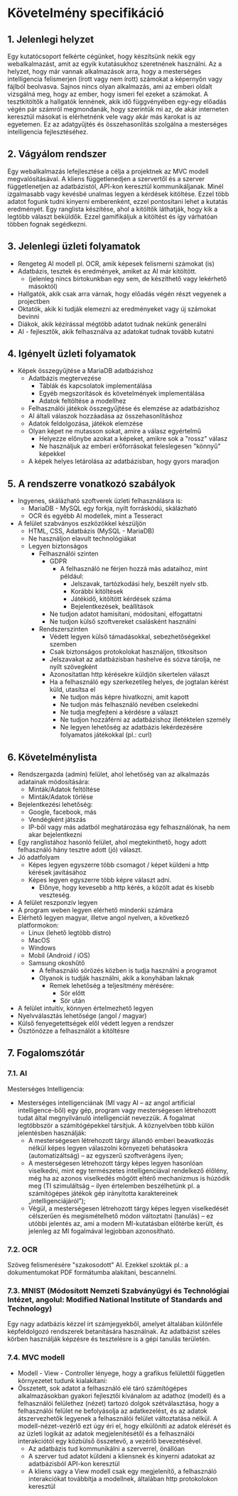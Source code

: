 # Követelmény specifikáció

## 1. Jelenlegi helyzet

Egy kutatócsoport felkérte cégünket, hogy készítsünk nekik egy webalkalmazást, amit az egyik kutatásukhoz szeretnének használni. Az a helyzet, hogy már vannak alkalmazások arra, hogy a mesterséges intelligencia felismerjen (írott vagy nem írott) számokat a képernyőn vagy fájlból beolvasva. Sajnos nincs olyan alkalmazás, ami az emberi oldalt vizsgálná meg, hogy az ember, hogy ismeri fel ezeket a számokat. A tesztkitöltők a hallgatók lennének, akik idő függvényében egy-egy előadás végén pár számról megmondanák, hogy szerintük mi az, de akár interneten keresztül másokat is elérhetnénk vele vagy akár más karokat is az egyetemen. Ez az adatgyűjtés és összehasonlítás szolgálna a mesterséges intelligencia fejlesztéséhez. 

## 2. Vágyálom rendszer

Egy webalkalmazás lefejlesztése a célja a projektnek az MVC modell megvalósításával. A kliens függetlenedjen a szervertől és a szerver függetlenetjen az adatbázistól, API-kon keresztül kommunikáljanak.
Minél izgalmasabb vagy kevésbé unalmas legyen a kérdések kitöltése.
Ezzel több adatot fogunk tudni kinyerni emberenként, ezzel pontosítani lehet a kutatás eredményét.
Egy ranglista készítése, ahol a kitöltők láthatják, hogy kik a legtöbb választ beküldők.
Ezzel gamifikáljuk a kitöltést és így várhatóan többen fognak segédkezni.

## 3. Jelenlegi üzleti folyamatok

- Rengeteg AI modell pl. OCR, amik képesek felismerni számokat (is)
- Adatbázis, tesztek és eredmények, amiket az AI már kitöltött.
  - (jelenleg nincs birtokunkban egy sem, de készíthető vagy lekérhető másoktól)
-  Hallgatók, akik csak arra várnak, hogy előadás végén részt vegyenek a projectben
-  Oktatók, akik ki tudják elemezni az eredményeket vagy új számokat bevinni
-  Diákok, akik kézírással mégtöbb adatot tudnak nekünk generálni
-  AI - fejlesztők, akik felhasználva az adatokat tudnak tovább kutatni

## 4. Igényelt üzleti folyamatok

- Képek összegyűjtése a MariaDB adatbázishoz
  - Adatbázis megtervezése
    - Táblák és kapcsolatok implementálása
    - Egyéb megszorítások és követelmények implementálása
    - Adatok feltöltése a modellhez
  - Felhasználói játékok összegyűjtése és elemzése az adatbázishoz
  - AI általi válaszok hozzáadása az összehasonlításhoz
  - Adatok feldolgozása, játékok elemzése
  - Olyan képet ne mutasson sokat, amire a válasz egyértelmű
    - Helyezze előnybe azokat a képeket, amikre sok a "rossz" válasz
    - Ne használjuk az emberi erőforrásokat feleslegesen "könnyű" képekkel
  - A képek helyes letárolása az adatbázisban, hogy gyors maradjon 

## 5. A rendszerre vonatkozó szabályok

- Ingyenes, skálázható szoftverek üzleti felhasználásra is:
  - MariaDB - MySQL egy forkja, nyílt forráskódú, skálázható
  - OCR és egyébb AI modellek, mint a Tesseract
- A felület szabványos eszközökkel készüljön
  - HTML, CSS, Adatbázis (MySQL - MariaDB) 
  - Ne használjon elavult technológiákat
  - Legyen biztonságos
    - Felhasználói szinten
      - GDPR
        - A felhasználó ne férjen hozzá más adataihoz, mint például:
          - Jelszavak, tartózkodási hely, beszélt nyelv stb.
          - Korábbi kitöltések
          - Játékidő, kitöltött kérdések száma
          - Bejelentkezések, beállítások
      - Ne tudjon adatot hamisítani, módosítani, elfogattatni
      - Ne tudjon külső szoftvereket csalásként használni
    - Rendszerszinten
      - Védett legyen külső támadásokkal, sebezhetőségekkel szemben
      - Csak biztonságos protokolokat használjon, titkosítson
      - Jelszavakat az adatbázisban hashelve és sózva tárolja, ne nyílt szövegként
      - Azonosítatlan http kérésekre küldjön sikertelen választ
      - Ha a felhasználó egy szerkezetileg helyes, de jogtalan kérést küld, utasítsa el
        - Ne tudjon más képre hivatkozni, amit kapott
        - Ne tudjon más felhasználó nevében cselekedni
        - Ne tudja megfejteni a kérdésre a választ
        - Ne tudjon hozzáférni az adatbázishoz illetéktelen személy
        - Ne legyen lehetőség az adatbázis lekérdezésére folyamatos játékokkal (pl.: curl)

## 6. Követelménylista

- Rendszergazda (admin) felület, ahol lehetőség van az alkalmazás adatainak módosítására:
  - Minták/Adatok feltöltése
  - Minták/Adatok törlése
- Bejelentkezési lehetőség:
  - Google, facebook, más
  - Vendégként játszás
  - IP-ből vagy más adatból meghatározása egy felhasználónak, ha nem akar bejelentkezni
- Egy ranglistához hasonló felület, ahol megtekinthető, hogy adott felhasználó hány tesztre adott (jó) választ.
- Jó adatfolyam
  - Képes legyen egyszerre több csomagot / képet küldeni a http kérések javításához
  - Képes legyen egyszerre több képre választ adni.
    - Előnye, hogy kevesebb a http kérés, a közölt adat és kisebb veszteség.    
- A felület reszponzív legyen
- A program weben legyen elérhető mindenki számára
- Elérhető legyen magyar, illetve angol nyelven, a következő platformokon:
  - Linux (lehető legtöbb distro)
  - MacOS
  - Windows
  - Mobil (Android / iOS)
  - Samsung okoshűtő
    - A felhasználó sörözés közben is tudja használni a programot
    - Olyanok is tudják használni, akik a konyhában laknak
      - Remek lehetőség a teljesítmény mérésére:
        - Sör előtt
        - Sör után
- A felület intuitív, könnyen értelmezhető legyen
- Nyelvválasztás lehetősége (angol / magyar)
- Külső fenyegetettségek elől védett legyen a rendszer
- Ösztönözze a felhasználót a kitöltésre

## 7. Fogalomszótár

### 7.1. AI

Mesterséges Intelligencia:
- Mesterséges intelligenciának (MI vagy AI – az angol artificial intelligence-ből) egy gép, program vagy mesterségesen létrehozott
  tudat által megnyilvánuló intelligenciát nevezzük. A fogalmat legtöbbször a számítógépekkel társítjuk. A köznyelvben több külön
  jelentésben használják:
  - A mesterségesen létrehozott tárgy állandó emberi beavatkozás nélkül képes legyen válaszolni környezeti behatásokra
    (automatizáltság) – az egyszerű szoftverágens ilyen;
  - A mesterségesen létrehozott tárgy képes legyen hasonlóan viselkedni, mint egy természetes intelligenciával rendelkező élőlény,
    még ha az azonos viselkedés mögött eltérő mechanizmus is húzódik meg (TI szimuláltság – ilyen értelemben beszélhetünk pl. a számítógépes
    játékok gép irányította karaktereinek „intelligenciájáról”);
  - Végül, a mesterségesen létrehozott tárgy képes legyen viselkedését célszerűen és megismételhető módon változtatni
    (tanulás) – ez utóbbi jelentés az, ami a modern MI-kutatásban előtérbe került, és jelenleg az MI fogalmával legjobban azonosítható.

### 7.2. OCR

Szöveg felismerésére "szakosodott" AI. Ezekkel szokták pl.: a dokumentumokat PDF formátumba alakítani, bescannelni.

### 7.3. MNIST (Módosított Nemzeti Szabványügyi és Technológiai Intézet, angolul: Modified National Institute of Standards and Technology)

Egy nagy adatbázis kézzel írt számjegyekből, amelyet általában különféle képfeldolgozó rendszerek betanítására használnak.
Az adatbázist széles körben használják képzésre és tesztelésre is a gépi tanulás területén.

### 7.4. MVC modell

- Modell - View - Controller lényege, hogy a grafikus felülettől független környezetet tudunk kialakítani:
- Összetett, sok adatot a felhasználó elé táró számítógépes alkalmazásokban gyakori fejlesztői kívánalom az adathoz (modell) és a felhasználói felülethez (nézet) tartozó dolgok szétválasztása, hogy a felhasználói felület ne befolyásolja az adatkezelést, és az adatok átszervezhetők legyenek a felhasználói felület változtatása nélkül. A modell-nézet-vezérlő ezt úgy éri el, hogy elkülöníti az adatok elérését és az üzleti logikát az adatok megjelenítésétől és a felhasználói interakciótól egy közbülső összetevő, a vezérlő bevezetésével.
  - Az adatbázis tud kommunikálni a szerverrel, önállóan
  - A szerver tud adatot küldeni a kliensnek és kinyerni adatokat az adatbázisból API-kon keresztül
  - A kliens vagy a View modell csak egy megjelenítő, a felhasználó interakciókat továbbítja a modellnek, általában http protokolokon keresztül
